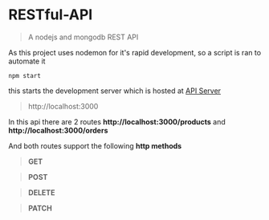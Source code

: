 # RESTful-API
>A nodejs and mongodb REST API

As this project uses nodemon for it's rapid development, so a script is ran to automate it

`npm start`

this starts the development server which is hosted at [API Server](http://localhost:3000)
>http://localhost:3000

In this api there are 2 routes __http://localhost:3000/products__  and __http://localhost:3000/orders__

And both routes support the following **http methods**

>**GET** 

>**POST**

>**DELETE**

>**PATCH**
